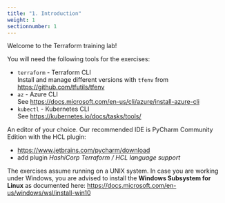 ```yaml
---
title: "1. Introduction"
weight: 1
sectionnumber: 1
---
```


Welcome to the Terraform training lab!

You will need the following tools for the exercises:

* `terraform` - Terraform CLI<br>
  Install and manage different versions with `tfenv` from https://github.com/tfutils/tfenv
* `az` - Azure CLI<br>
  See https://docs.microsoft.com/en-us/cli/azure/install-azure-cli
* `kubectl` - Kubernetes CLI <br>
  See https://kubernetes.io/docs/tasks/tools/

An editor of your choice. Our recommended IDE is PyCharm Community Edition with the HCL plugin:<br>
- https://www.jetbrains.com/pycharm/download
- add plugin *HashiCorp Terraform / HCL language support*

The exercises assume running on a UNIX system. In case you are working under Windows, you are advised to install the
**Windows Subsystem for Linux** as documented here: https://docs.microsoft.com/en-us/windows/wsl/install-win10